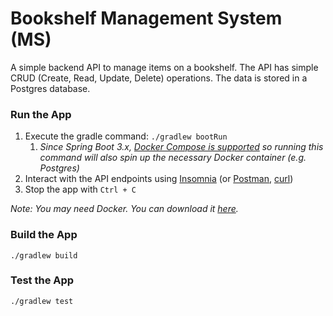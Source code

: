 # Bookshelf Management System (MS)

A simple backend API to manage items on a bookshelf. The API has simple CRUD (Create, Read, Update, Delete) operations. The data is stored in
a Postgres database.

### Run the App
1. Execute the gradle command: `./gradlew bootRun`
   1. *Since Spring Boot 3.x, [Docker Compose is supported](https://spring.io/blog/2023/06/21/docker-compose-support-in-spring-boot-3-1)
      so running this command will also spin up the necessary Docker container (e.g. Postgres)*
2. Interact with the API endpoints using [Insomnia](https://insomnia.rest/download) (or [Postman](https://www.postman.com/downloads/), [curl](https://blog.hubspot.com/website/curl-command))
3. Stop the app with `Ctrl + C`

*Note: You may need Docker. You can download it [here](https://www.docker.com/products/docker-desktop/).*

### Build the App
`./gradlew build`

### Test the App
`./gradlew test`
